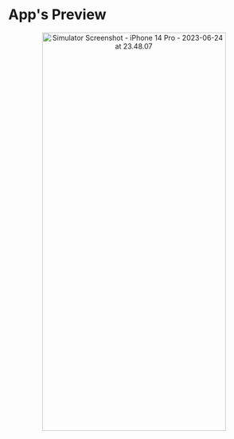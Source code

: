 # App's Preview

<p align="center">
<a data-flickr-embed="true" href="https://www.flickr.com/photos/197661703@N05/52998811434/in/dateposted-public/" title="Simulator Screenshot - iPhone 14 Pro - 2023-06-24 at 23.48.07"><img src="https://live.staticflickr.com/65535/52998811434_6f5e6c26ca_c.jpg" width="369" height="800" alt="Simulator Screenshot - iPhone 14 Pro - 2023-06-24 at 23.48.07"/></a>
</p>
